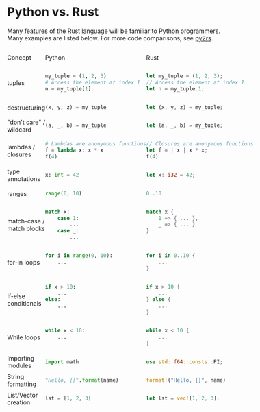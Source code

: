 # Python vs. Rust
Many features of the Rust language will be familiar to Python programmers. Many examples are listed below.
For more code comparisons, see [py2rs](https://github.com/dinhanhx/python-to-rust/blob/master/CODE_COMPARISON.md).

<style>
  .table-container {
    display: grid;
    grid-template-columns: .2fr 1fr 1fr;
    text-align: left;
  }
  .vert-align {
    display: flex;
    flex-direction: column;
    justify-content: center;
  }
</style>

<div class="table-container">
<div class="vert-align">
Concept
</div>
<div>

Python

</div>
<div>

Rust

</div>
<div class="vert-align">
tuples
</div>
<div>

```python
my_tuple = (1, 2, 3)
# Access the element at index 1
n = my_tuple[1]
```

</div>
<div>

```rust
let my_tuple = (1, 2, 3);
// Access the element at index 1
let n = my_tuple.1;
```

</div>
<div class="vert-align">
destructuring
</div>
<div>

```python
(x, y, z) = my_tuple
```

</div>
<div>

```rust
let (x, y, z) = my_tuple;
```

</div>
<div class="vert-align">
"don't care" / wildcard
</div>
<div>

```python
(a, _, b) = my_tuple
```

</div>
<div>

```rust
let (a, _, b) = my_tuple;
```

</div>
<div class="vert-align">
lambdas / closures
</div>
<div>

```python
# Lambdas are anonymous functions
f = lambda x: x * x
f(4)
```

</div>
<div>

```rust
// Closures are anonymous functions
let f = | x | x * x;
f(4)
```

</div>
<div class="vert-align">
type annotations
</div>
<div>

```python
x: int = 42
```

</div>
<div>

```rust
let x: i32 = 42;
```

</div>
<div class="vert-align">
ranges
</div>
<div>

```python
range(0, 10)
```

</div>
<div>

```rust
0..10
```

</div>
<div class="vert-align">
match-case / match blocks
</div>
<div>

```python
match x:
    case 1:
        ...
    case _:
        ...
```

</div>
<div>

```rust
match x {
    1 => { ... },
    _ => { ... }
}
```

</div>
<div class="vert-align">
for-in loops
</div>
<div>

```python
for i in range(0, 10):
    ...
```

</div>
<div>

```rust
for i in 0..10 {
    ...
}
```

</div>
<div class="vert-align">
If-else conditionals
</div>
<div>

```python
if x > 10:
    ...
else:
    ...
```

</div>
<div>

```rust
if x > 10 {
    ...
} else {
    ...
}
```

</div>
<div class="vert-align">
While loops
</div>
<div>

```python
while x < 10:
    ...
```

</div>
<div>

```rust
while x < 10 {
    ...
}
```

</div>
<div class="vert-align">
Importing modules
</div>
<div>

```python
import math
```

</div>
<div>

```rust
use std::f64::consts::PI;
```

</div>
<div class="vert-align">
String formatting
</div>
<div>

```python
"Hello, {}".format(name)
```

</div>
<div>

```rust
format!("Hello, {}", name)
```

</div>
<div class="vert-align">
List/Vector creation
</div>
<div>

```python
lst = [1, 2, 3]
```

</div>
<div>

```rust
let lst = vec![1, 2, 3];
```

</div>


</div>
